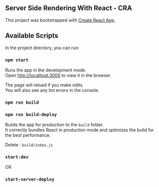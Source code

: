 ## Server Side Rendering With React - CRA

This project was bootstrapped with [Create React App](https://github.com/facebook/create-react-app).
## Available Scripts

In the project directory, you can run:

### `npm start`

Runs the app in the development mode.<br />
Open [http://localhost:3000](http://localhost:3000) to view it in the browser.

The page will reload if you make edits.<br />
You will also see any lint errors in the console.

### `npm run build`
### `npm run build-deploy`
Builds the app for production to the `build` folder.<br />
It correctly bundles React in production mode and optimizes the build for the best performance.

Delete :  `build/index.js`
 
### `start:dev`

OR

### `start-server-deploy`
